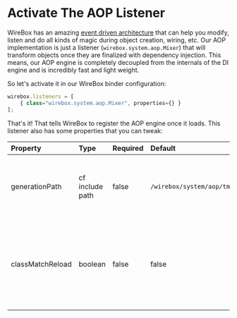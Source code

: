 # Activate The AOP Listener

WireBox has an amazing [event driven architecture](../../usage/wirebox-event-model/) that can help you modify, listen and do all kinds of magic during object creation, wiring, etc. Our AOP implementation is just a listener \(`wirebox.system.aop.Mixer`\) that will transform objects once they are finalized with dependency injection. This means, our AOP engine is completely decoupled from the internals of the DI engine and is incredibly fast and light weight.

So let's activate it in our WireBox binder configuration:

```javascript
wirebox.listeners = [
    { class="wirebox.system.aop.Mixer", properties={} }
];
```

That's it! That tells WireBox to register the AOP engine once it loads. This listener also has some properties that you can tweak:

| Property | Type | Required | Default | Description |
| :--- | :--- | :--- | :--- | :--- |
| generationPath | cf include path | false | `/wirebox/system/aop/tmp` | The location where UDF stubs will be generated to. This can be to disk or memory. |
| classMatchReload | boolean | false | false | A cool flag to allow you to reload the class matching dictionary for development purposes only. |

